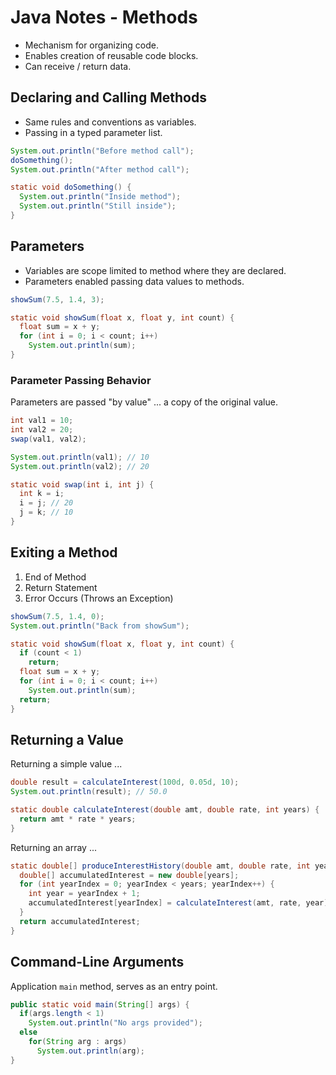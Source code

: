 # Java Notes - Methods

* Mechanism for organizing code.
* Enables creation of reusable code blocks.
* Can receive / return data.

## Declaring and Calling Methods

* Same rules and conventions as variables.
* Passing in a typed parameter list.

```java
System.out.println("Before method call");
doSomething();
System.out.println("After method call");

static void doSomething() {
  System.out.println("Inside method");
  System.out.println("Still inside");
}
```

## Parameters

* Variables are scope limited to method where they are declared.
* Parameters enabled passing data values to methods.

```java
showSum(7.5, 1.4, 3);

static void showSum(float x, float y, int count) {
  float sum = x + y;
  for (int i = 0; i < count; i++)
    System.out.println(sum);
}
```

### Parameter Passing Behavior

Parameters are passed "by value" ... a copy of the original value.

```java
int val1 = 10;
int val2 = 20;
swap(val1, val2);

System.out.println(val1); // 10
System.out.println(val2); // 20

static void swap(int i, int j) {
  int k = i;
  i = j; // 20
  j = k; // 10
}
```

## Exiting a Method

1. End of Method
2. Return Statement
3. Error Occurs (Throws an Exception)

```java
showSum(7.5, 1.4, 0);
System.out.println("Back from showSum");

static void showSum(float x, float y, int count) {
  if (count < 1)
    return;
  float sum = x + y;
  for (int i = 0; i < count; i++)
    System.out.println(sum);
  return;
}
```

## Returning a Value

Returning a simple value ...

```java
double result = calculateInterest(100d, 0.05d, 10);
System.out.println(result); // 50.0

static double calculateInterest(double amt, double rate, int years) {
  return amt * rate * years;
}
```

Returning an array ...

```java
static double[] produceInterestHistory(double amt, double rate, int years) {
  double[] accumulatedInterest = new double[years];
  for (int yearIndex = 0; yearIndex < years; yearIndex++) {
    int year = yearIndex + 1;
    accumulatedInterest[yearIndex] = calculateInterest(amt, rate, year);
  }
  return accumulatedInterest;
}
```

## Command-Line Arguments

Application `main` method, serves as an entry point.

```java
public static void main(String[] args) {
  if(args.length < 1)
    System.out.println("No args provided");
  else
    for(String arg : args)
      System.out.println(arg);
}
```
